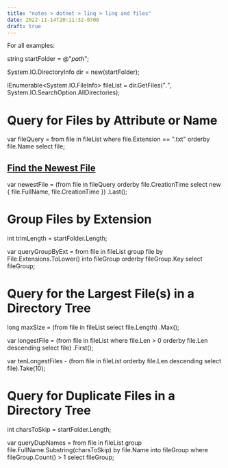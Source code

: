 ```yaml
---
title: "notes > dotnet > linq > linq and files"
date: 2022-11-14T20:11:32-0700
draft: true
---
```

For all examples:

string startFolder = @"*path*";

System.IO.DirectoryInfo dir = new(startFolder);

IEnumerable<System.IO.FileInfo> fileList = dir.GetFiles("*.*", System.IO.SearchOption.AllDirectories);

# Query for Files by Attribute or Name
var fileQuery = from file in fileList
where file.Extension == ".txt"
orderby file.Name
select file;

## <u>Find the Newest File</u>
var newestFile = (from file in fileQuery
orderby file.CreationTime
select new { file.FullName, file.CreationTime })
.Last();

# Group Files by Extension
int trimLength = startFolder.Length;

var queryGroupByExt = from file in fileList
group file by File.Extensions.ToLower() into fileGroup
orderby fileGroup.Key
select fileGroup;

# Query for the Largest File(s) in a Directory Tree
long maxSize = (from file in fileList
select file.Length)
.Max();

var longestFile = (from file in fileList
where file.Len > 0
orderby file.Len descending
select file)
.First();

var tenLongestFiles - (from file in fileList
orderby file.Len descending
select file).Take(10);

# Query for Duplicate Files in a Directory Tree
int charsToSkip = startFolder.Length;

var queryDupNames = from file in fileList
group file.FullName.Substring(charsToSkip) by file.Name into fileGroup
where fileGroup.Count() > 1
select fileGroup;